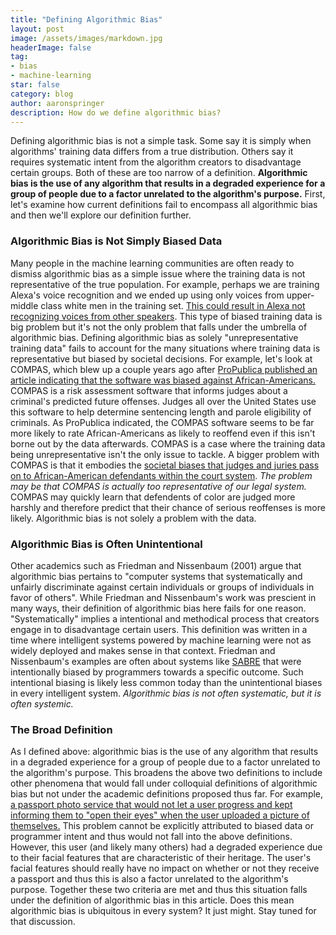 ```yaml
---
title: "Defining Algorithmic Bias"
layout: post
image: /assets/images/markdown.jpg
headerImage: false
tag:
- bias
- machine-learning
star: false
category: blog
author: aaronspringer
description: How do we define algorithmic bias?
---
```

Defining algorithmic bias is not a simple task. Some say it is simply when algorithms' training data differs from a true distribution. Others say it requires systematic intent from the algorithm creators to disadvantage certain groups. Both of these are too narrow of a definition. __Algorithmic bias is the use of any algorithm that results in a degraded experience for a group of people due to a factor unrelated to the algorithm's purpose.__ First, let's examine how current definitions fail to encompass all algorithmic bias and then we'll explore our definition further.

### Algorithmic Bias is Not Simply Biased Data
Many people in the machine learning communities are often ready to dismiss algorithmic bias as a simple issue where the training data is not representative of the true population. For example, perhaps we are training Alexa's voice recognition and we ended up using only voices from upper-middle class white men in the training set. [This could result in Alexa not recognizing voices from other speakers](https://www.technologyreview.com/s/608619/ai-programs-are-learning-to-exclude-some-african-american-voices/). This type of biased training data is big problem but it's not the only problem that falls under the umbrella of algorithmic bias. Defining algorithmic bias as solely "unrepresentative training data" fails to account for the many situations where training data is representative but biased by societal decisions. For example, let's look at COMPAS, which blew up a couple years ago after [ProPublica published an article indicating that the software was biased against African-Americans.](https://www.propublica.org/article/machine-bias-risk-assessments-in-criminal-sentencing) COMPAS is a risk assessment software that informs judges about a criminal's predicted future offenses. Judges all over the United States use this software to help determine sentencing length and parole eligibility of criminals. As ProPublica indicated, the COMPAS software seems to be far more likely to rate African-Americans as likely to reoffend even if this isn't borne out by the data afterwards. COMPAS is a case where the training data being unrepresentative isn't the only issue to tackle. A bigger problem with COMPAS is that it embodies the [societal biases that judges and juries pass on to African-American defendants within the court system](https://scholar.google.com/scholar?hl=en&as_sdt=0%2C14&as_vis=1&q=sentencing+biases+in+american+legal+system&btnG=). _The problem may be that COMPAS is actually too representative of our legal system._ COMPAS may quickly learn that defendents of color are judged more harshly and therefore predict that their chance of serious reoffenses is more likely. Algorithmic bias is not solely a problem with the data.

### Algorithmic Bias is Often Unintentional
Other academics such as Friedman and Nissenbaum (2001) argue that algorithmic bias pertains to "computer systems that systematically and unfairly discriminate against certain individuals or groups of individuals in favor of others". While Friedman and Nissenbaum's work was prescient in many ways, their definition of algorithmic bias here fails for one reason. "Systematically" implies a intentional and methodical process that creators engage in to disadvantage certain users. This definition was written in a time where intelligent systems powered by machine learning were not as widely deployed and makes sense in that context. Friedman and Nissenbaum's examples are often about systems like [SABRE](https://en.wikipedia.org/wiki/Sabre_(computer_system)#Controversy) that were intentionally biased by programmers towards a specific outcome. Such intentional biasing is likely less common today than the unintentional biases in every intelligent system. _Algorithmic bias is not often systematic, but it is often systemic._

### The Broad Definition
As I defined above: algorithmic bias is the use of any algorithm that results in a degraded experience for a group of people due to a factor unrelated to the algorithm's purpose. This broadens the above two definitions to include other phenomena that would fall under colloquial definitions of algorithmic bias but not under the academic definitions proposed thus far. For example, [a passport photo service that would not let a user progress and kept informing them to "open their eyes" when the user uploaded a picture of themselves.](https://qz.com/857122/an-algorithm-rejected-an-asian-mans-passport-photo-for-having-closed-eyes/) This problem cannot be explicitly attributed to biased data or programmer intent and thus would not fall into the above definitions. However, this user (and likely many others) had a degraded experience due to their facial features that are characteristic of their heritage. The user's facial features should really have no impact on whether or not they receive a passport and thus this is also a factor unrelated to the algorithm's purpose. Together these two criteria are met and thus this situation falls under the definition of algorithmic bias in this article. Does this mean algorithmic bias is ubiquitous in every system? It just might. Stay tuned for that discussion.
